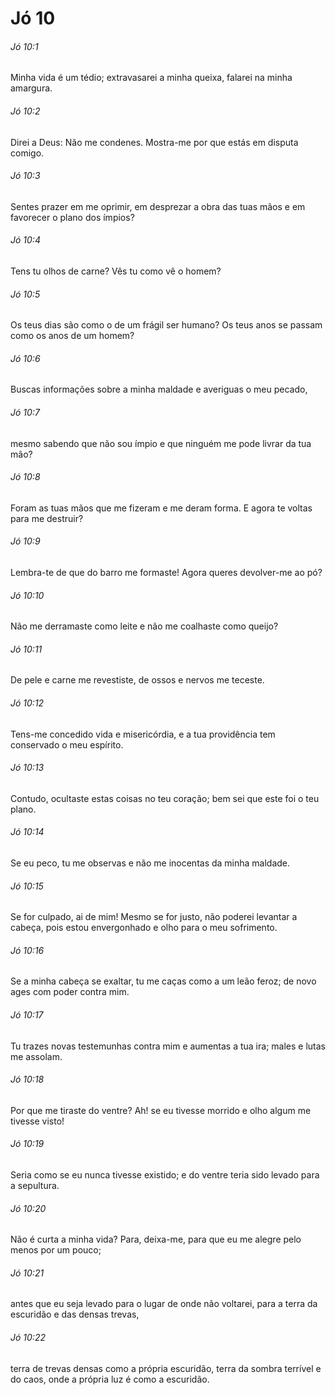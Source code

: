 # Jó 10

###### Jó 10:1

Minha vida é um tédio; extravasarei a minha queixa, falarei na minha amargura.

###### Jó 10:2

Direi a Deus: Não me condenes. Mostra-me por que estás em disputa comigo.

###### Jó 10:3

Sentes prazer em me oprimir, em desprezar a obra das tuas mãos e em favorecer o plano dos ímpios?

###### Jó 10:4

Tens tu olhos de carne? Vês tu como vê o homem?

###### Jó 10:5

Os teus dias são como o de um frágil ser humano? Os teus anos se passam como os anos de um homem?

###### Jó 10:6

Buscas informações sobre a minha maldade e averiguas o meu pecado,

###### Jó 10:7

mesmo sabendo que não sou ímpio e que ninguém me pode livrar da tua mão?

###### Jó 10:8

Foram as tuas mãos que me fizeram e me deram forma. E agora te voltas para me destruir?

###### Jó 10:9

Lembra-te de que do barro me formaste! Agora queres devolver-me ao pó?

###### Jó 10:10

Não me derramaste como leite e não me coalhaste como queijo?

###### Jó 10:11

De pele e carne me revestiste, de ossos e nervos me teceste.

###### Jó 10:12

Tens-me concedido vida e misericórdia, e a tua providência tem conservado o meu espírito.

###### Jó 10:13

Contudo, ocultaste estas coisas no teu coração; bem sei que este foi o teu plano.

###### Jó 10:14

Se eu peco, tu me observas e não me inocentas da minha maldade.

###### Jó 10:15

Se for culpado, ai de mim! Mesmo se for justo, não poderei levantar a cabeça, pois estou envergonhado e olho para o meu sofrimento.

###### Jó 10:16

Se a minha cabeça se exaltar, tu me caças como a um leão feroz; de novo ages com poder contra mim.

###### Jó 10:17

Tu trazes novas testemunhas contra mim e aumentas a tua ira; males e lutas me assolam.

###### Jó 10:18

Por que me tiraste do ventre? Ah! se eu tivesse morrido e olho algum me tivesse visto!

###### Jó 10:19

Seria como se eu nunca tivesse existido; e do ventre teria sido levado para a sepultura.

###### Jó 10:20

Não é curta a minha vida? Para, deixa-me, para que eu me alegre pelo menos por um pouco;

###### Jó 10:21

antes que eu seja levado para o lugar de onde não voltarei, para a terra da escuridão e das densas trevas,

###### Jó 10:22

terra de trevas densas como a própria escuridão, terra da sombra terrível e do caos, onde a própria luz é como a escuridão.

